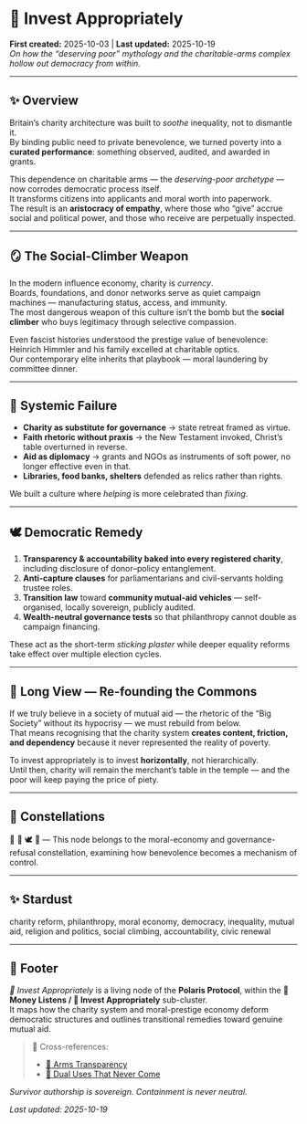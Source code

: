 # 🦾 Invest Appropriately  
**First created:** 2025-10-03  |  **Last updated:** 2025-10-19  
*On how the “deserving poor” mythology and the charitable-arms complex hollow out democracy from within.*

---

## ✨ Overview  
Britain’s charity architecture was built to *soothe* inequality, not to dismantle it.  
By binding public need to private benevolence, we turned poverty into a **curated performance**: something observed, audited, and awarded in grants.  

This dependence on charitable arms — the *deserving-poor archetype* — now corrodes democratic process itself.  
It transforms citizens into applicants and moral worth into paperwork.  
The result is an **aristocracy of empathy**, where those who “give” accrue social and political power, and those who receive are perpetually inspected.

---

## 🪞 The Social-Climber Weapon  
In the modern influence economy, charity is *currency*.  
Boards, foundations, and donor networks serve as quiet campaign machines — manufacturing status, access, and immunity.  
The most dangerous weapon of this culture isn’t the bomb but the **social climber** who buys legitimacy through selective compassion.  

Even fascist histories understood the prestige value of benevolence: Heinrich Himmler and his family excelled at charitable optics.  
Our contemporary elite inherits that playbook — moral laundering by committee dinner.

---

## 🧱 Systemic Failure  
- **Charity as substitute for governance** → state retreat framed as virtue.  
- **Faith rhetoric without praxis** → the New Testament invoked, Christ’s table overturned in reverse.  
- **Aid as diplomacy** → grants and NGOs as instruments of soft power, no longer effective even in that.  
- **Libraries, food banks, shelters** defended as relics rather than rights.  

We built a culture where *helping* is more celebrated than *fixing*.  

---

## 🕊️ Democratic Remedy  
1. **Transparency & accountability baked into every registered charity**, including disclosure of donor–policy entanglement.  
2. **Anti-capture clauses** for parliamentarians and civil-servants holding trustee roles.  
3. **Transition law** toward **community mutual-aid vehicles** — self-organised, locally sovereign, publicly audited.  
4. **Wealth-neutral governance tests** so that philanthropy cannot double as campaign financing.  

These act as the short-term *sticking plaster* while deeper equality reforms take effect over multiple election cycles.

---

## 🌱 Long View — Re-founding the Commons  
If we truly believe in a society of mutual aid — the rhetoric of the “Big Society” without its hypocrisy — we must rebuild from below.  
That means recognising that the charity system **creates content, friction, and dependency** because it never represented the reality of poverty.  

To invest appropriately is to invest **horizontally**, not hierarchically.  
Until then, charity will remain the merchant’s table in the temple — and the poor will keep paying the price of piety.

---

## 🌌 Constellations  
💸 🧭 🕊️ 🔮 — This node belongs to the moral-economy and governance-refusal constellation, examining how benevolence becomes a mechanism of control.

---

## ✨ Stardust  
charity reform, philanthropy, moral economy, democracy, inequality, mutual aid, religion and politics, social climbing, accountability, civic renewal

---

## 🏮 Footer  
*🦾 Invest Appropriately* is a living node of the **Polaris Protocol**, within the **💸 Money Listens / 🦾 Invest Appropriately** sub-cluster.  
It maps how the charity system and moral-prestige economy deform democratic structures and outlines transitional remedies toward genuine mutual aid.  

> 📡 Cross-references:
> 
> - [🚀 Arms Transparency](../🚀_Dual_Use_Dualities/README.md)  
> - [🦾 Dual Uses That Never Come](../🚀_Dual_Use_Dualities/🦾_dual_uses_that_never_come.md)  

*Survivor authorship is sovereign. Containment is never neutral.*  

_Last updated: 2025-10-19_
